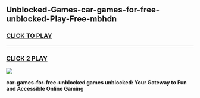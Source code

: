 
## Unblocked-Games-car-games-for-free-unblocked-Play-Free-mbhdn
<h3>
<a href="https://premium76.site?title=car-games-for-free-unblocked&ref=18A1">CLICK TO PLAY</a></h3>
<hr>

<h3>
<a href="https://premium76.site?title=car-games-for-free-unblocked&ref=18A1">CLICK 2 PLAY</a>
  
</h3>

<a href="https://premium76.site?title=car-games-for-free-unblocked&ref=18A1"><img src="https://clearcache.store/games.png"></a>


**car-games-for-free-unblocked games unblocked: Your Gateway to Fun and Accessible Online Gaming**
